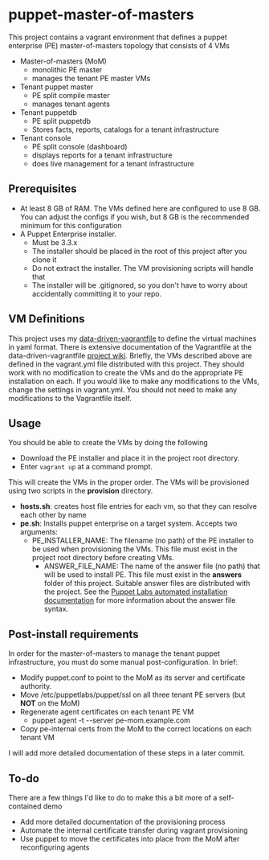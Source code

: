 puppet-master-of-masters
========================

This project contains a vagrant environment that defines a puppet enterprise (PE) master-of-masters topology that consists of 4 VMs

* Master-of-masters (MoM)
    * monolithic PE master
    * manages the tenant PE master VMs
* Tenant puppet master
    * PE split compile master
    * manages tenant agents
* Tenant puppetdb
    * PE split puppetdb
    * Stores facts, reports, catalogs for a tenant infrastructure
* Tenant console
    * PE split console (dashboard)
    * displays reports for a tenant infrastructure
    * does live management for a tenant infrastructure

## Prerequisites

* At least 8 GB of RAM. The VMs defined here are configured to use 8 GB. You can adjust the configs if you wish, but 8 GB is the recommended minimum for this configuration
* A Puppet Enterprise installer.
    * Must be 3.3.x
    * The installer should be placed in the root of this project after you clone it
    * Do not extract the installer. The VM provisioning scripts will handle that
    * The installer will be .gitignored, so you don't have to worry about accidentally committing it to your repo.

## VM Definitions

This project uses my [data-driven-vagrantfile](https://github.com/gsarjeant/data-driven-vagrantfile) to define the virtual machines in yaml format. There is extensive documentation of the Vagrantfile at the data-driven-vagrantfile [project wiki](https://github.com/gsarjeant/data-driven-vagrantfile/wiki). Briefly, the VMs described above are defined in the vagrant.yml file distributed with this project. They should work with no modification to create the VMs and do the appropriate PE installation on each. If you would like to make any modifications to the VMs, change the settings in vagrant.yml. You should not need to make any modifications to the Vagrantfile itself.

## Usage

You should be able to create the VMs by doing the following

* Download the PE installer and place it in the project root directory.
* Enter `vagrant up` at a command prompt.

This will create the VMs in the proper order. The VMs will be provisioned using two scripts in the **provision** directory.

* **hosts.sh**: creates host file entries for each vm, so that they can resolve each other by name
* **pe.sh**: Installs puppet enterprise on a target system. Accepts two arguments:
	* PE_INSTALLER_NAME: The filename (no path) of the PE installer to be used when provisioning the VMs. This file must exist in the project root directory before creating VMs.
        * ANSWER_FILE_NAME: The name of the answer file (no path) that will be used to install PE. This file must exist in the **answers** folder of this project. Suitable answer files are distributed with the project. See the [Puppet Labs automated installation documentation](https://docs.puppetlabs.com/pe/latest/install_automated.html) for more information about the answer file syntax.

## Post-install requirements

In order for the master-of-masters to manage the tenant puppet infrastructure, you must do some manual post-configuration. In brief:

* Modify puppet.conf to point to the MoM as its server and certificate authority.
* Move /etc/puppetlabs/puppet/ssl on all three tenant PE servers (but **NOT** on the MoM)
* Regenerate agent certificates on each tenant PE VM
    * puppet agent -t --server pe-mom.example.com
* Copy pe-internal certs from the MoM to the correct locations on each tenant VM

I will add more detailed documentation of these steps in a later commit.

## To-do

There are a few things I'd like to do to make this a bit more of a self-contained demo

* Add more detailed documentation of the provisioning process
* Automate the internal certificate transfer during vagrant provisioning
* Use puppet to move the certificates into place from the MoM after reconfiguring agents
